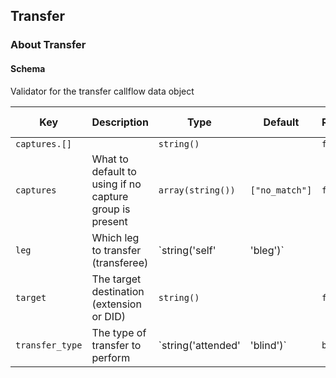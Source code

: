 ## Transfer

### About Transfer

#### Schema

Validator for the transfer callflow data object



Key | Description | Type | Default | Required | Support Level
--- | ----------- | ---- | ------- | -------- | -------------
`captures.[]` |   | `string()` |   | `false` |  
`captures` | What to default to using if no capture group is present | `array(string())` | `["no_match"]` | `false` |  
`leg` | Which leg to transfer (transferee) | `string('self' | 'bleg')` |   | `false` |  
`target` | The target destination (extension or DID) | `string()` |   | `false` |  
`transfer_type` | The type of transfer to perform | `string('attended' | 'blind')` | `blind` | `false` |  



